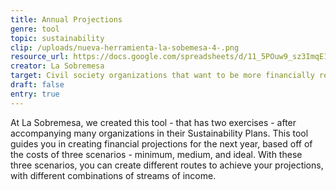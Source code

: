```yaml
---
title: Annual Projections
genre: tool
topic: sustainability
clip: /uploads/nueva-herramienta-la-sobemesa-4-.png
resource_url: https://docs.google.com/spreadsheets/d/11_5POuw9_sz3ImqE1W2ZykLI9gRocR7zq7GAsTNylk4/edit#gid=626252855
creator: La Sobremesa
target: Civil society organizations that want to be more financially resilient.
draft: false
entry: true
---
```

<!--StartFragment-->

At La Sobremesa, we created this tool - that has two exercises - after accompanying many organizations in their Sustainability Plans. This tool guides you in creating financial projections for the next year, based off of the costs of three scenarios - minimum, medium, and ideal. With these three scenarios, you can create different routes to achieve your projections, with different combinations of streams of income.

<!--EndFragment-->